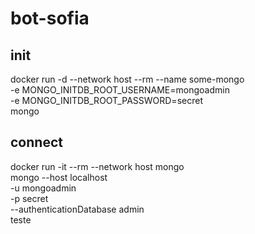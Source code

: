 # bot-sofia

## init
docker run -d --network host --rm --name some-mongo \
    -e MONGO_INITDB_ROOT_USERNAME=mongoadmin \
    -e MONGO_INITDB_ROOT_PASSWORD=secret \
    mongo
    
## connect
docker run -it --rm --network host mongo \
    mongo --host localhost \
        -u mongoadmin \
        -p secret \
        --authenticationDatabase admin \
        teste
